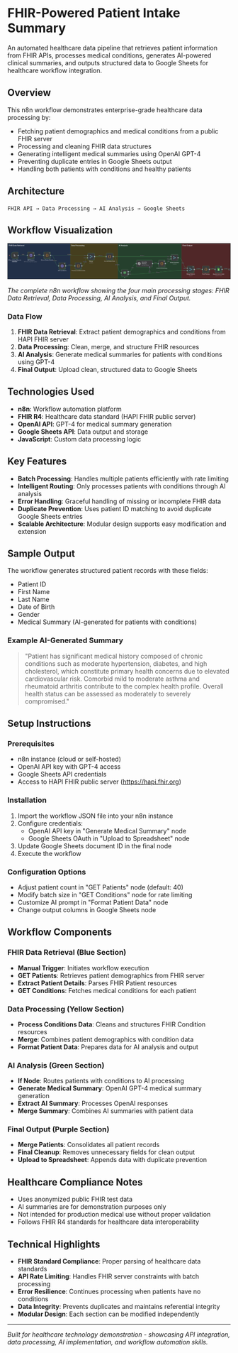 # FHIR-Powered Patient Intake Summary

An automated healthcare data pipeline that retrieves patient information from FHIR APIs, processes medical conditions, generates AI-powered clinical summaries, and outputs structured data to Google Sheets for healthcare workflow integration.

## Overview

This n8n workflow demonstrates enterprise-grade healthcare data processing by:
- Fetching patient demographics and medical conditions from a public FHIR server
- Processing and cleaning FHIR data structures 
- Generating intelligent medical summaries using OpenAI GPT-4
- Preventing duplicate entries in Google Sheets output
- Handling both patients with conditions and healthy patients

## Architecture

```
FHIR API → Data Processing → AI Analysis → Google Sheets
```

## Workflow Visualization

![FHIR Workflow Overview](screenshot/workflow-overview.png)

*The complete n8n workflow showing the four main processing stages: FHIR Data Retrieval, Data Processing, AI Analysis, and Final Output.*

### Data Flow
1. **FHIR Data Retrieval**: Extract patient demographics and conditions from HAPI FHIR server
2. **Data Processing**: Clean, merge, and structure FHIR resources 
3. **AI Analysis**: Generate medical summaries for patients with conditions using GPT-4
4. **Final Output**: Upload clean, structured data to Google Sheets

## Technologies Used

- **n8n**: Workflow automation platform
- **FHIR R4**: Healthcare data standard (HAPI FHIR public server)
- **OpenAI API**: GPT-4 for medical summary generation
- **Google Sheets API**: Data output and storage
- **JavaScript**: Custom data processing logic

## Key Features

- **Batch Processing**: Handles multiple patients efficiently with rate limiting
- **Intelligent Routing**: Only processes patients with conditions through AI analysis
- **Error Handling**: Graceful handling of missing or incomplete FHIR data
- **Duplicate Prevention**: Uses patient ID matching to avoid duplicate Google Sheets entries
- **Scalable Architecture**: Modular design supports easy modification and extension

## Sample Output

The workflow generates structured patient records with these fields:
- Patient ID
- First Name
- Last Name  
- Date of Birth
- Gender
- Medical Summary (AI-generated for patients with conditions)

### Example AI-Generated Summary
> "Patient has significant medical history composed of chronic conditions such as moderate hypertension, diabetes, and high cholesterol, which constitute primary health concerns due to elevated cardiovascular risk. Comorbid mild to moderate asthma and rheumatoid arthritis contribute to the complex health profile. Overall health status can be assessed as moderately to severely compromised."

## Setup Instructions

### Prerequisites
- n8n instance (cloud or self-hosted)
- OpenAI API key with GPT-4 access
- Google Sheets API credentials
- Access to HAPI FHIR public server (https://hapi.fhir.org)

### Installation
1. Import the workflow JSON file into your n8n instance
2. Configure credentials:
   - OpenAI API key in "Generate Medical Summary" node
   - Google Sheets OAuth in "Upload to Spreadsheet" node
3. Update Google Sheets document ID in the final node
4. Execute the workflow

### Configuration Options
- Adjust patient count in "GET Patients" node (default: 40)
- Modify batch size in "GET Conditions" node for rate limiting
- Customize AI prompt in "Format Patient Data" node
- Change output columns in Google Sheets node

## Workflow Components

### FHIR Data Retrieval (Blue Section)
- **Manual Trigger**: Initiates workflow execution
- **GET Patients**: Retrieves patient demographics from FHIR server
- **Extract Patient Details**: Parses FHIR Patient resources
- **GET Conditions**: Fetches medical conditions for each patient

### Data Processing (Yellow Section) 
- **Process Conditions Data**: Cleans and structures FHIR Condition resources
- **Merge**: Combines patient demographics with condition data
- **Format Patient Data**: Prepares data for AI analysis and output

### AI Analysis (Green Section)
- **If Node**: Routes patients with conditions to AI processing
- **Generate Medical Summary**: OpenAI GPT-4 medical summary generation
- **Extract AI Summary**: Processes OpenAI responses
- **Merge Summary**: Combines AI summaries with patient data

### Final Output (Purple Section)
- **Merge Patients**: Consolidates all patient records
- **Final Cleanup**: Removes unnecessary fields for clean output
- **Upload to Spreadsheet**: Appends data with duplicate prevention

## Healthcare Compliance Notes

- Uses anonymized public FHIR test data
- AI summaries are for demonstration purposes only
- Not intended for production medical use without proper validation
- Follows FHIR R4 standards for healthcare data interoperability

## Technical Highlights

- **FHIR Standard Compliance**: Proper parsing of healthcare data standards
- **API Rate Limiting**: Handles FHIR server constraints with batch processing
- **Error Resilience**: Continues processing when patients have no conditions
- **Data Integrity**: Prevents duplicates and maintains referential integrity
- **Modular Design**: Each section can be modified independently

---

*Built for healthcare technology demonstration - showcasing API integration, data processing, AI implementation, and workflow automation skills.*

